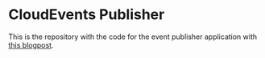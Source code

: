 # CloudEvents Publisher
This is the repository with the code for the event publisher application with [this blogpost](https://blog.eldert.net/working-with-cloudevents-in-azure-event-grid).
